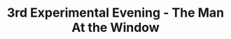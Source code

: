 ---
title: 3rd Experimental Evening - The Man At the Window
year: 1928
opening_date: 1928-02-07
closing_date: 
layout: productions
featured_image: 
image_caption:
image_credit:
playbill:
category:
Theatre: Theatre Jacksonville
cast:
  Mr. Mason: George Parkhill
  Beth: Gladys Bennett
  2nd Man: Harry Lewis
  Larry: Leo Finney
  1st Man: Morris Diamond
crew: 
  Playwright: Leo Finney
orchestra:
understudies:
external_links:
---